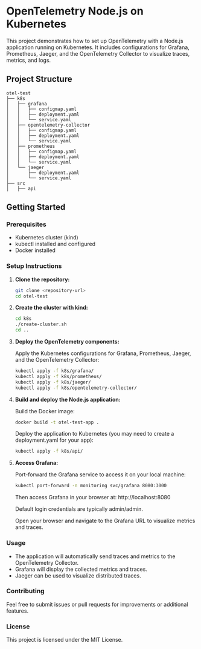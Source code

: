 # OpenTelemetry Node.js on Kubernetes

This project demonstrates how to set up OpenTelemetry with a Node.js application running on Kubernetes. It includes configurations for Grafana, Prometheus, Jaeger, and the OpenTelemetry Collector to visualize traces, metrics, and logs.

## Project Structure

```
otel-test
├── k8s
│   ├── grafana
│   │   ├── configmap.yaml
│   │   ├── deployment.yaml
│   │   └── service.yaml
│   ├── opentelemetry-collector
│   │   ├── configmap.yaml
│   │   ├── deployment.yaml
│   │   └── service.yaml
│   ├── prometheus
│   │   ├── configmap.yaml
│   │   ├── deployment.yaml
│   │   └── service.yaml
│   └── jaeger
│       ├── deployment.yaml
│       └── service.yaml
├── src
│   ├── api
```

## Getting Started

### Prerequisites

- Kubernetes cluster (kind)
- kubectl installed and configured
- Docker installed

### Setup Instructions

1. **Clone the repository:**

   ```bash
   git clone <repository-url>
   cd otel-test
   ```

2. **Create the cluster with kind:**

   ```bash
   cd k8s
   ./create-cluster.sh
   cd ..
   ```

3. **Deploy the OpenTelemetry components:**

   Apply the Kubernetes configurations for Grafana, Prometheus, Jaeger, and the OpenTelemetry Collector:

   ```bash
   kubectl apply -f k8s/grafana/
   kubectl apply -f k8s/prometheus/
   kubectl apply -f k8s/jaeger/
   kubectl apply -f k8s/opentelemetry-collector/
   ```

3. **Build and deploy the Node.js application:**

   Build the Docker image:

   ```bash
   docker build -t otel-test-app .
   ```

   Deploy the application to Kubernetes (you may need to create a deployment.yaml for your app):

   ```bash
   kubectl apply -f k8s/api/
   ```

5. **Access Grafana:**

   Port-forward the Grafana service to access it on your local machine:

   ```bash
   kubectl port-forward -n monitoring svc/grafana 8080:3000
   ```

   Then access Grafana in your browser at: http://localhost:8080
   
   Default login credentials are typically admin/admin.

   Open your browser and navigate to the Grafana URL to visualize metrics and traces.

### Usage

- The application will automatically send traces and metrics to the OpenTelemetry Collector.
- Grafana will display the collected metrics and traces.
- Jaeger can be used to visualize distributed traces.

### Contributing

Feel free to submit issues or pull requests for improvements or additional features.

### License

This project is licensed under the MIT License.

